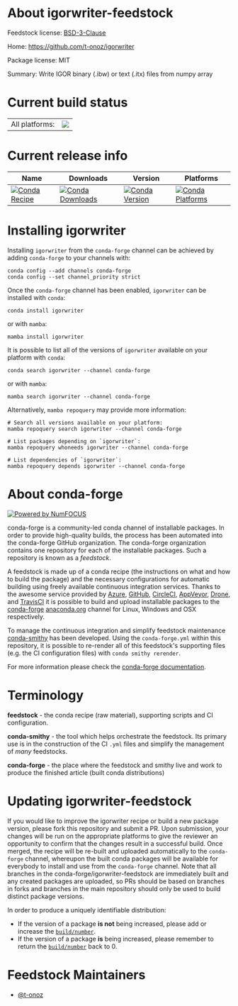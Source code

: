 About igorwriter-feedstock
==========================

Feedstock license: [BSD-3-Clause](https://github.com/conda-forge/igorwriter-feedstock/blob/main/LICENSE.txt)

Home: https://github.com/t-onoz/igorwriter

Package license: MIT

Summary: Write IGOR binary (.ibw) or text (.itx) files from numpy array

Current build status
====================


<table><tr><td>All platforms:</td>
    <td>
      <a href="https://dev.azure.com/conda-forge/feedstock-builds/_build/latest?definitionId=25976&branchName=main">
        <img src="https://dev.azure.com/conda-forge/feedstock-builds/_apis/build/status/igorwriter-feedstock?branchName=main">
      </a>
    </td>
  </tr>
</table>

Current release info
====================

| Name | Downloads | Version | Platforms |
| --- | --- | --- | --- |
| [![Conda Recipe](https://img.shields.io/badge/recipe-igorwriter-green.svg)](https://anaconda.org/conda-forge/igorwriter) | [![Conda Downloads](https://img.shields.io/conda/dn/conda-forge/igorwriter.svg)](https://anaconda.org/conda-forge/igorwriter) | [![Conda Version](https://img.shields.io/conda/vn/conda-forge/igorwriter.svg)](https://anaconda.org/conda-forge/igorwriter) | [![Conda Platforms](https://img.shields.io/conda/pn/conda-forge/igorwriter.svg)](https://anaconda.org/conda-forge/igorwriter) |

Installing igorwriter
=====================

Installing `igorwriter` from the `conda-forge` channel can be achieved by adding `conda-forge` to your channels with:

```
conda config --add channels conda-forge
conda config --set channel_priority strict
```

Once the `conda-forge` channel has been enabled, `igorwriter` can be installed with `conda`:

```
conda install igorwriter
```

or with `mamba`:

```
mamba install igorwriter
```

It is possible to list all of the versions of `igorwriter` available on your platform with `conda`:

```
conda search igorwriter --channel conda-forge
```

or with `mamba`:

```
mamba search igorwriter --channel conda-forge
```

Alternatively, `mamba repoquery` may provide more information:

```
# Search all versions available on your platform:
mamba repoquery search igorwriter --channel conda-forge

# List packages depending on `igorwriter`:
mamba repoquery whoneeds igorwriter --channel conda-forge

# List dependencies of `igorwriter`:
mamba repoquery depends igorwriter --channel conda-forge
```


About conda-forge
=================

[![Powered by
NumFOCUS](https://img.shields.io/badge/powered%20by-NumFOCUS-orange.svg?style=flat&colorA=E1523D&colorB=007D8A)](https://numfocus.org)

conda-forge is a community-led conda channel of installable packages.
In order to provide high-quality builds, the process has been automated into the
conda-forge GitHub organization. The conda-forge organization contains one repository
for each of the installable packages. Such a repository is known as a *feedstock*.

A feedstock is made up of a conda recipe (the instructions on what and how to build
the package) and the necessary configurations for automatic building using freely
available continuous integration services. Thanks to the awesome service provided by
[Azure](https://azure.microsoft.com/en-us/services/devops/), [GitHub](https://github.com/),
[CircleCI](https://circleci.com/), [AppVeyor](https://www.appveyor.com/),
[Drone](https://cloud.drone.io/welcome), and [TravisCI](https://travis-ci.com/)
it is possible to build and upload installable packages to the
[conda-forge](https://anaconda.org/conda-forge) [anaconda.org](https://anaconda.org/)
channel for Linux, Windows and OSX respectively.

To manage the continuous integration and simplify feedstock maintenance
[conda-smithy](https://github.com/conda-forge/conda-smithy) has been developed.
Using the ``conda-forge.yml`` within this repository, it is possible to re-render all of
this feedstock's supporting files (e.g. the CI configuration files) with ``conda smithy rerender``.

For more information please check the [conda-forge documentation](https://conda-forge.org/docs/).

Terminology
===========

**feedstock** - the conda recipe (raw material), supporting scripts and CI configuration.

**conda-smithy** - the tool which helps orchestrate the feedstock.
                   Its primary use is in the construction of the CI ``.yml`` files
                   and simplify the management of *many* feedstocks.

**conda-forge** - the place where the feedstock and smithy live and work to
                  produce the finished article (built conda distributions)


Updating igorwriter-feedstock
=============================

If you would like to improve the igorwriter recipe or build a new
package version, please fork this repository and submit a PR. Upon submission,
your changes will be run on the appropriate platforms to give the reviewer an
opportunity to confirm that the changes result in a successful build. Once
merged, the recipe will be re-built and uploaded automatically to the
`conda-forge` channel, whereupon the built conda packages will be available for
everybody to install and use from the `conda-forge` channel.
Note that all branches in the conda-forge/igorwriter-feedstock are
immediately built and any created packages are uploaded, so PRs should be based
on branches in forks and branches in the main repository should only be used to
build distinct package versions.

In order to produce a uniquely identifiable distribution:
 * If the version of a package **is not** being increased, please add or increase
   the [``build/number``](https://docs.conda.io/projects/conda-build/en/latest/resources/define-metadata.html#build-number-and-string).
 * If the version of a package **is** being increased, please remember to return
   the [``build/number``](https://docs.conda.io/projects/conda-build/en/latest/resources/define-metadata.html#build-number-and-string)
   back to 0.

Feedstock Maintainers
=====================

* [@t-onoz](https://github.com/t-onoz/)

